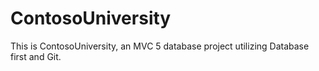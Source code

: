# ContosoUniversity
This is ContosoUniversity, an MVC 5 database project utilizing Database first and Git.

